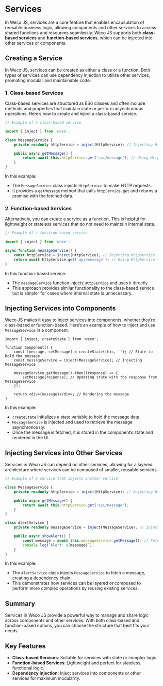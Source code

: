 # Services

In Weco JS, services are a core feature that enables encapsulation of reusable business logic, allowing components and other services to access shared functions and resources seamlessly. Weco JS supports both **class-based services** and **function-based services**, which can be injected into other services or components.

## Creating a Service

In Weco JS, services can be created as either a class or a function. Both types of services can use dependency injection to utilize other services, promoting modular and maintainable code.

### 1. Class-based Services

Class-based services are structured as ES6 classes and often include methods and properties that maintain state or perform asynchronous operations. Here’s how to create and inject a class-based service.

```ts
// Example of a class-based service

import { inject } from 'weco';

class MessageService {
    private readonly httpService = inject(HttpService); // Injecting HttpService

    public async getMessage() {
        return await this.httpService.get('api/message'); // Using HttpService for an HTTP call
    }
}
```

In this example:

* The `MessageService` class injects `HttpService` to make HTTP requests.
* It provides a `getMessage` method that calls `httpService.get` and returns a promise with the fetched data.

### 2. Function-based Services

Alternatively, you can create a service as a function. This is helpful for lightweight or stateless services that do not need to maintain internal state.

```ts
// Example of a function-based service

import { inject } from 'weco';

async function messageService() {
    const httpService = inject(HttpService); // Injecting HttpService
    return await httpService.get('api/message'); // Using HttpService for an HTTP call
}
```

In this function-based service:

* The `messageService` function injects `HttpService` and uses it directly.
* This approach provides similar functionality to the class-based service but is simpler for cases where internal state is unnecessary.

## Injecting Services into Components

Weco JS makes it easy to inject services into components, whether they’re class-based or function-based. Here’s an example of how to inject and use `MessageService` in a component.

```tsx
import { inject, createState } from 'weco';

function Component() {
    const [message, setMessage] = createState(this, ''); // State to hold the message
    const messageService = inject(MessageService); // Injecting MessageService

    messageService.getMessage().then((response) => {
        setMessage(response); // Updating state with the response from MessageService
    });

    return <div>{message}</div>; // Rendering the message
}
```

In this example:

* `createState` initializes a state variable to hold the message data.
* `MessageService` is injected and used to retrieve the message asynchronously.
* Once the message is fetched, it is stored in the component’s state and rendered in the UI.

## Injecting Services into Other Services

Services in Weco JS can depend on other services, allowing for a layered architecture where services can be composed of smaller, reusable services.

```ts
// Example of a service that injects another service

class MessageService {
    private readonly httpService = inject(HttpService); // Injecting HttpService

    public async getMessage() {
        return await this.httpService.get('api/message');
    }
}

class AlertService {
    private readonly messageService = inject(MessageService); // Injecting MessageService

    public async showAlert() {
        const message = await this.messageService.getMessage(); // Fetch message from MessageService
        console.log(`Alert: ${message}`);
    }
}
```

In this example:

* The `AlertService` class injects `MessageService` to fetch a message, creating a dependency chain.
* This demonstrates how services can be layered or composed to perform more complex operations by reusing existing services.

## Summary

Services in Weco JS provide a powerful way to manage and share logic across components and other services. With both class-based and function-based options, you can choose the structure that best fits your needs.

## Key Features

* **Class-based Services**: Suitable for services with state or complex logic.
* **Function-based Services**: Lightweight and perfect for stateless, functional logic.
* **Dependency Injection**: Inject services into components or other services for maximum modularity.
